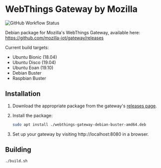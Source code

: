 # WebThings Gateway by Mozilla

![GitHub Workflow Status](https://img.shields.io/github/workflow/status/mozilla-iot/gateway-deb/Build)

Debian package for Mozilla's WebThings Gateway, available here: https://github.com/mozilla-iot/gateway/releases

Current build targets:
* Ubuntu Bionic (18.04)
* Ubuntu Disco (19.04)
* Ubuntu Eoan (19.10)
* Debian Buster
* Raspbian Buster

## Installation

1. Download the appropriate package from the gateway's [releases page](https://github.com/mozilla-iot/gateway/releases).
2. Install the package:

    ```sh
    sudo apt install ./webthings-gateway-debian-buster-amd64.deb
    ```

3. Set up your gateway by visiting http://localhost:8080 in a browser.

## Building

```sh
./build.sh
```
